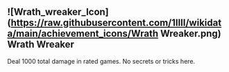 ## ![Wrath_wreaker_Icon](https://raw.githubusercontent.com/1IlIl/wikidata/main/achievement_icons/Wrath Wreaker.png) Wrath Wreaker


Deal 1000 total damage in rated games. No secrets or tricks here.

